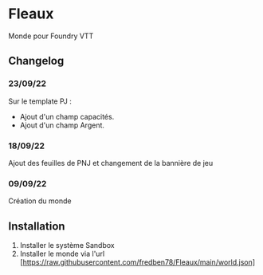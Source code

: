 # Fleaux

Monde pour Foundry VTT

## Changelog

### 23/09/22

Sur le template PJ :

- Ajout d'un champ capacités.
- Ajout d'un champ Argent.

### 18/09/22

Ajout des feuilles de PNJ et changement de la bannière de jeu

### 09/09/22

Création du monde

## Installation

1. Installer le système Sandbox
2. Installer le monde via l'url [https://raw.githubusercontent.com/fredben78/Fleaux/main/world.json]
